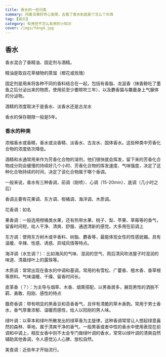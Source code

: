 ```yaml
---
title: 香水的一些归类
summary: 闲着没事好奇心驱使，去看了香水到底是个怎么个东西
tag: [娱乐]
category: 有用但不怎么有用的小知识
cover: /imgs/feng4.jpg
---
```




## 香水

香水混合了香精油、固定剂与酒精。

精油是取自花草植物的蒸馏（橙花或玫瑰）

固定剂是用来将各种不同的香料结合在一起，包括有香脂、龙涎香（抹香鲸吃了墨鱼之后分泌出来的物质，使用前至少要晾吹三年）、以及麝香猫与麋鹿身上气腺体的分泌物。

酒精的浓度取决于是香水、淡香水还是古龙水

香水的保存期限一般是5年。

### 香水的种类

浓缩香水或香精，香水或淡香精、淡香水、古龙水、固体香水。这些种类中芳香化合物的浓度依次降低。

酒精和水通常用来作为芳香化合物的溶剂，他们很快就会挥发，留下来的芳香化合物成分则会缓慢的持续好几个小时、芳香化合物的挥发速度、气味强度，决定了这种化合物持续的时间，决定了该化合物属于哪个香调。

一般来说，香水有三种香调，前调（刚喷）、心调（15-20min）、底调（几小时之后）

香调主要有花果调、东方调、柑橘调、海洋调、木质调。

花香调：如名

果香调：一般选用柑橘类水果，还有热带水果、桃子、梨、苹果、草莓等的香气，留香时间短，给人干净、清爽、舒服、通透清新的感觉。大多用在前调上

东方调：使用东方树木或辛香料、树脂、麝香等，最能体现女性的性感妩媚。具有温暖、辛辣、性感、诱惑、异域风情等特点。

海洋调（水生调？）：比如海风的气味、湿润的空气、雨后清风吹进屋子时湿润的味道、清晨绿叶上的露珠等。

木质调：常常出现在香水的中调和基调，常用的有雪松、广藿香、檀木香、香草根等原料。气味温暖、干燥、留香时间长。

皮革香（？）：为主导与烟草、木香、烟熏搭配，以男香居多，展现男性的洒脱不羁、勇敢、阳刚、感性的特点

馥奇香调：带有明显的黑香豆和苔香香气，且伴有清脆的草木香韵。常用于男士香水，香气厚重浓郁、温暖而感性，给人以阳刚的男人味。

绿叶调：以草本和绿叶所散发出的绿草香为主旋律，这种香调常常让人想起绿意盎然的森林、草地，属于清爽干净的香气，一般男香或者中性的香水中使用表现在前调和中调上，相反女香中则不太会专门做绿叶调的香水，常常以绿叶调的清爽自然辅助其他香调，令人感觉沁人心脾、放松自然。

美食调：近些年才开始流行。
